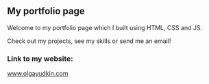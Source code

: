 
## My portfolio page


Welcome to my portfolio page which I built using HTML, CSS and JS. 

Check out my projects, see my skills or send me an email!

### Link to my website:

www.olgayudkin.com



